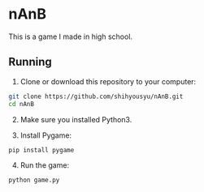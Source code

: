 # nAnB

This is a game I made in high school.

## Running

1. Clone or download this repository to your computer:

```bash
git clone https://github.com/shihyousyu/nAnB.git
cd nAnB
````

2. Make sure you installed Python3.

3. Install Pygame:

```bash
pip install pygame
```

4. Run the game:

```bash
python game.py
```
